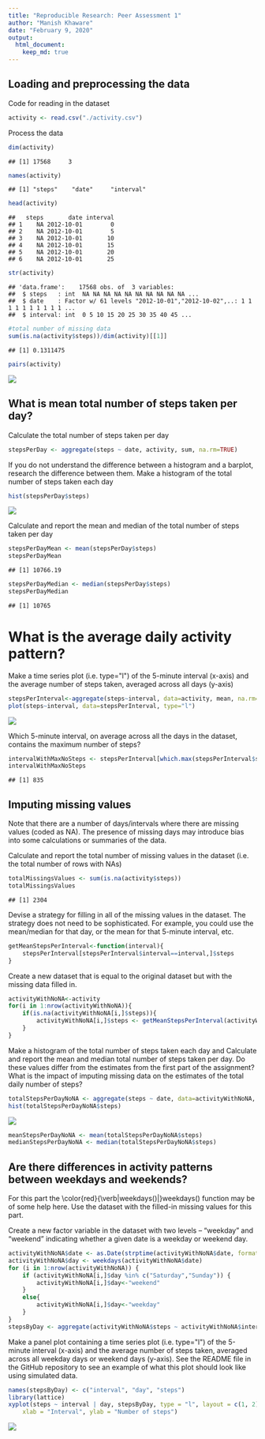 ```yaml
---
title: "Reproducible Research: Peer Assessment 1"
author: "Manish Khaware"
date: "February 9, 2020"
output: 
  html_document:
    keep_md: true
---
```


## Loading and preprocessing the data

Code for reading in the dataset 

```r
activity <- read.csv("./activity.csv")
```
Process the data

```r
dim(activity)
```

```
## [1] 17568     3
```

```r
names(activity)
```

```
## [1] "steps"    "date"     "interval"
```

```r
head(activity)
```

```
##   steps       date interval
## 1    NA 2012-10-01        0
## 2    NA 2012-10-01        5
## 3    NA 2012-10-01       10
## 4    NA 2012-10-01       15
## 5    NA 2012-10-01       20
## 6    NA 2012-10-01       25
```

```r
str(activity)
```

```
## 'data.frame':	17568 obs. of  3 variables:
##  $ steps   : int  NA NA NA NA NA NA NA NA NA NA ...
##  $ date    : Factor w/ 61 levels "2012-10-01","2012-10-02",..: 1 1 1 1 1 1 1 1 1 1 ...
##  $ interval: int  0 5 10 15 20 25 30 35 40 45 ...
```

```r
#total number of missing data
sum(is.na(activity$steps))/dim(activity)[[1]]
```

```
## [1] 0.1311475
```

```r
pairs(activity)
```

![](PA1_template_files/figure-html/unnamed-chunk-2-1.png)<!-- -->

## What is mean total number of steps taken per day?

Calculate the total number of steps taken per day


```r
stepsPerDay <- aggregate(steps ~ date, activity, sum, na.rm=TRUE)
```
If you do not understand the difference between a histogram and a barplot, research the difference between them. Make a histogram of the total number of steps taken each day

```r
hist(stepsPerDay$steps)
```

![](PA1_template_files/figure-html/unnamed-chunk-4-1.png)<!-- -->

Calculate and report the mean and median of the total number of steps taken per day

```r
stepsPerDayMean <- mean(stepsPerDay$steps)
stepsPerDayMean
```

```
## [1] 10766.19
```

```r
stepsPerDayMedian <- median(stepsPerDay$steps)
stepsPerDayMedian
```

```
## [1] 10765
```

# What is the average daily activity pattern?

Make a time series plot (i.e. type="l") of the 5-minute interval (x-axis) and the average number of steps taken, averaged across all days (y-axis)

```r
stepsPerInterval<-aggregate(steps~interval, data=activity, mean, na.rm=TRUE)
plot(steps~interval, data=stepsPerInterval, type="l")
```

![](PA1_template_files/figure-html/unnamed-chunk-6-1.png)<!-- -->

Which 5-minute interval, on average across all the days in the dataset, contains the maximum number of steps?

```r
intervalWithMaxNoSteps <- stepsPerInterval[which.max(stepsPerInterval$steps),]$interval
intervalWithMaxNoSteps
```

```
## [1] 835
```

## Imputing missing values

Note that there are a number of days/intervals where there are missing values (coded as NA). The presence of missing days may introduce bias into some calculations or summaries of the data.

Calculate and report the total number of missing values in the dataset (i.e. the total number of rows with NAs)

```r
totalMissingsValues <- sum(is.na(activity$steps))
totalMissingsValues
```

```
## [1] 2304
```

Devise a strategy for filling in all of the missing values in the dataset. The strategy does not need to be sophisticated. For example, you could use the mean/median for that day, or the mean for that 5-minute interval, etc.

```r
getMeanStepsPerInterval<-function(interval){
    stepsPerInterval[stepsPerInterval$interval==interval,]$steps
} 
```

Create a new dataset that is equal to the original dataset but with the missing data filled in.

```r
activityWithNoNA<-activity
for(i in 1:nrow(activityWithNoNA)){
    if(is.na(activityWithNoNA[i,]$steps)){
        activityWithNoNA[i,]$steps <- getMeanStepsPerInterval(activityWithNoNA[i,]$interval)
    }
}
```

Make a histogram of the total number of steps taken each day and Calculate and report the mean and median total number of steps taken per day. Do these values differ from the estimates from the first part of the assignment? What is the impact of imputing missing data on the estimates of the total daily number of steps?

```r
totalStepsPerDayNoNA <- aggregate(steps ~ date, data=activityWithNoNA, sum)
hist(totalStepsPerDayNoNA$steps)
```

![](PA1_template_files/figure-html/unnamed-chunk-11-1.png)<!-- -->

```r
meanStepsPerDayNoNA <- mean(totalStepsPerDayNoNA$steps)
medianStepsPerDayNoNA <- median(totalStepsPerDayNoNA$steps)
```

## Are there differences in activity patterns between weekdays and weekends?

For this part the \color{red}{\verb|weekdays()|}weekdays() function may be of some help here. Use the dataset with the filled-in missing values for this part.

Create a new factor variable in the dataset with two levels – “weekday” and “weekend” indicating whether a given date is a weekday or weekend day.

```r
activityWithNoNA$date <- as.Date(strptime(activityWithNoNA$date, format="%Y-%m-%d"))
activityWithNoNA$day <- weekdays(activityWithNoNA$date)
for (i in 1:nrow(activityWithNoNA)) {
    if (activityWithNoNA[i,]$day %in% c("Saturday","Sunday")) {
        activityWithNoNA[i,]$day<-"weekend"
    }
    else{
        activityWithNoNA[i,]$day<-"weekday"
    }
}
stepsByDay <- aggregate(activityWithNoNA$steps ~ activityWithNoNA$interval + activityWithNoNA$day, activityWithNoNA, mean)
```

Make a panel plot containing a time series plot (i.e. type="l") of the 5-minute interval (x-axis) and the average number of steps taken, averaged across all weekday days or weekend days (y-axis). See the README file in the GitHub repository to see an example of what this plot should look like using simulated data.


```r
names(stepsByDay) <- c("interval", "day", "steps")
library(lattice)
xyplot(steps ~ interval | day, stepsByDay, type = "l", layout = c(1, 2), 
    xlab = "Interval", ylab = "Number of steps")
```

![](PA1_template_files/figure-html/unnamed-chunk-13-1.png)<!-- -->
